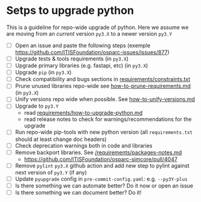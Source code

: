 # Setps to upgrade python

This is a guideline for repo-wide upgrade of python. Here we assume we are moving from an *current* version ``py3.X`` to a newer version ``py3.Y``


- [ ] Open an issue and paste the following steps (exemple https://github.com/ITISFoundation/osparc-issues/issues/877)
- [ ] Upgrade tests & tools requirements (in `py3.X`)
- [ ] Upgrade primary libraries (e.g. fastapi, etc)  (in `py3.X`)
- [ ] Upgrade ``pip`` (in `py3.X`)
- [ ] Check compatibility and bugs sections in [requirements/constraints.txt](../requirements/constraints.txt)
- [ ] Prune unused libraries repo-wide see [how-to-prune-requirements.md](../requirements/how-to-prune-requirements.md)  (in `py3.X`)
- [ ] Unify versions repo wide when possible. See [how-to-unify-versions.md](../requirements/how-to-unify-versions.md)
- [ ] Upgrade to `py3.Y`
   - read [requirements/how-to-upgrade-python.md](../requirements/how-to-upgrade-python.md)
   - read release notes to check for warnings/recommendations for the upgrade
- [ ] Run repo-wide pip-tools with new python version (all ``requirements.txt`` should at least change doc  headers)
- [ ] Check deprecation warnings both in code and libraries
- [ ] Remove backport libraries. See [/requirements/packages-notes.md](../requirements/packages-notes.md)
   - https://github.com/ITISFoundation/osparc-simcore/pull/4047
- [ ] Remove ``pylint`` `py3.X` github action and add new step to pylint against next version of `py3.Y` (if any)
- [ ] Update ``pyupgrade`` config in ``pre-commit-config.yaml``:  e.g. ``--py3Y-plus``
- [ ] Is there something we can automate better? Do it now or open an issue
- [ ] Is there something we can document better? Do it!
